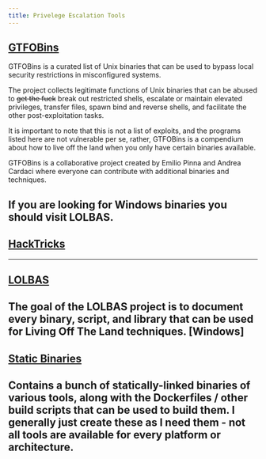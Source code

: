 ```yaml
---
title: Privelege Escalation Tools
---
```


## [GTFOBins](https://gtfobins.github.io/)

GTFOBins is a curated list of Unix binaries that can be used to bypass local security restrictions in misconfigured systems.

The project collects legitimate functions of Unix binaries that can be abused to ~~get the fuck~~ break out restricted shells, escalate or maintain elevated privileges, transfer files, spawn bind and reverse shells, and facilitate the other post-exploitation tasks.

It is important to note that this is not a list of exploits, and the programs listed here are not vulnerable per se, rather, GTFOBins is a compendium about how to live off the land when you only have certain binaries available.

GTFOBins is a collaborative project created by Emilio Pinna and Andrea Cardaci where everyone can contribute with additional binaries and techniques.

If you are looking for Windows binaries you should visit LOLBAS.
---

## [HackTricks](https://book.hacktricks.xyz/)
---

## [LOLBAS](https://lolbas-project.github.io/)

The goal of the LOLBAS project is to document every binary, script, and library that can be used for Living Off The Land techniques. [Windows]
---

## [Static Binaries](https://github.com/andrew-d/static-binaries/tree/master)

Contains a bunch of statically-linked binaries of various tools, along with the Dockerfiles / other build scripts that can be used to build them. I generally just create these as I need them - not all tools are available for every platform or architecture.
---
